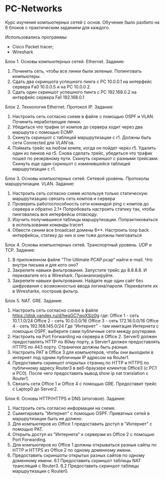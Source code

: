 # PC-Networks
Курс изучения компьютерных сетей с основ.
Обучение было разбито на 6 блоков с практическим заданием для каждого.

Использовались программы:
- Cisco Packet tracer;
- Wireshark

Блок 1. Основы компьютерных сетей. Ethernet.
Задание:
1. Починить сеть, чтобы все линки были зеленые. Попинговать компьютеры.
2. Сдать два скриншота успешного пинга с РС 10.0.0.1 на интерфейс сервера Fa0 10.0.0.5 и на PC 10.0.0.2.
3. Сдать один скриншот успешного пинга с РС 192.168.0.2 на интерфейс сервера Fa1 192.168.0.1

Блок 2. Технология Ethernet. Протокол IP.
Задание:
1. Настроить сеть согласно схеме в файле с помощью OSPF и VLAN. Починить неработающие линки.
2. Убедиться что трафик от компов до сервера ходит через два маршрута с помощью ЕСМР.
3. Скинуть скриншот с таблицей маршрутизации с r1. Должны быть сети Connected для VLAN’ов.
4. Поймать трейс на любом компе, когда он пойдет через r5. Удалить один из линков на r5. Снова сделать трейс, убедиться что трафик пошел по резервному пути. Скинуть скриншот с разными трейсами.
Скинуть еще один скриншот с изменившейся таблицей маршрутизации с r1.

Блок 3. Основы компьютерных сетей. Сетевой уровень. Протоколы маршрутизации. VLAN.
Задание:
1. Настроить сеть согласно схеме используя только статическую маршрутизацию связать сеть компов и сервера
2. Проверить работоспособность сети командой ping с компов до сервера и обратно
2.1* Попробовать настроить статику так, чтобы пинговались все интерфейсы отовсюду.
3. Изучить получившиеся таблицы маршрутизации. Попрактиковаться в использовании команды tracert
4. Обвести синим все broadcast домены 6**. Настроить loop back интерфейсы, статику до них и они тоже должны пинговаться

Блок 4. Основы компьютерных сетей. Транспортный уровень. UDP и TCP.
Задание:
1. В приложенном файле “The Ultimate PCAP.pcap” найти e-mail. Что внутри письма и для кого оно?
2. Закрепите навыки фильтрования. Запустите трейс до 8.8.8.8. И перехватите его в Wireshark. Проанализируйте.
3. Закрепите навыки фильтрования. Найдите еще один сайт без шифрования с возможностью ввода логина/пароля. Перехватите их в Wiresharke, построив фильтр.

Блок 5. NAT. GRE.
Задание:
1. Настроить сеть согласно схеме в файле
  https://disk.yandex.ru/d/hegGC7woXSjz0g где:
  Office 1 - cеть 10.1.1.0/24
  Office 2 - cеть 10.0.0.0/16
  Office 3 - cеть 172.16.0.0/16
  Office 4 - cеть 192.168.145.0/24
  Где “Интернет” - там имитация Интернета с помощью OSPF, выберите сами публичные сети между роутерами.
2. Настроить на Port Forwarding на сервера в Office 2. Server0 должен предоставлять HTTP по 80му порту, а Server1 должен предоставлять HTTPS по 443 порту. Странички      должны быть разные.
3. Настроить PAT в Office 3 для компьютеров, чтобы они выходили в интернет под одним публичным IP адресом на Router1.
4. Предоставить скриншот открытых страниц по HTTP и HTTPS по публичному адресу Router3 в веб-браузере клиентов Office3 (с РС1 и РС0). После чего предоставить вывод        show ip nat translation c Router1.
5. Связать сети Office 1 и Office 4 с помощью GRE. Предоставит трейс с Laptop0 до Server2.

Блок 6. Основы HTTP/HTTPS и DNS (итоговое).
Задание:
1. Настроить сеть согласно информации на схеме.
2. Сымитировать "Интернет" с помощью OSPF. Приватных сетей в маршрутизации быть не должно.
3. Для компьютеров из Office 1 предоставить доступ в "Интернет" с помощью PAT.
4. Открыть доступ из "Интернета" к серверам из Office 2 c помощью Port Forwarding.
5. Для компьютеров из Office 1 должны открываться разные сайты по HTTP и HTTPS из Office 2 по одному доменному имени.
6. Предоставить скриншоты открытых разных сайтов по одному доменному имени.
6.1 Предоставить скриншот таблицы NAT трансляций с Router3.
6.2 Предоставить скриншот таблицы маршрутизации с Router0.
